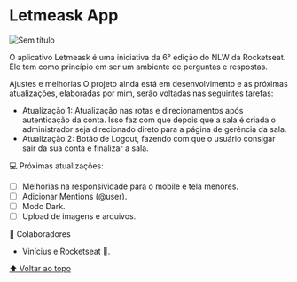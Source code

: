 # Letmeask App

![Sem título](https://user-images.githubusercontent.com/95628630/171082976-aee688d7-5bb1-4bc6-b5a5-2a2e38e156af.png)

O aplicativo Letmeask é uma iniciativa da 6° edição do NLW da Rocketseat. Ele tem como princípio em ser um ambiente de perguntas e respostas.

Ajustes e melhorias
O projeto ainda está em desenvolvimento e as próximas atualizações, elaboradas por mim, serão voltadas nas seguintes tarefas:

 * Atualização 1: Atualização nas rotas e direcionamentos após autenticação da conta. Isso faz com que depois que   a sala é criada o administrador seja direcionado direto para a página de gerência da sala.
 * Atualização 2: Botão de Logout, fazendo com que o usuário consigar sair da sua conta e finalizar a sala.
 
 💻 Próximas atualizações:
 - [ ] Melhorias na responsividade para o mobile e tela menores.
 - [ ] Adicionar Mentions (@user).
 - [ ] Modo Dark.
 - [ ] Upload de imagens e arquivos.

🤝 Colaboradores
* Vinícius e Rocketseat 🚀.

[⬆ Voltar ao topo](#nome-do-projeto)<br>
